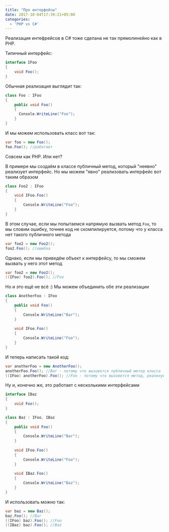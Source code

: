 ```yaml
---
title: "Про интерфейсы"
date: 2017-10-04T17:39:21+05:00
categories:
  - 'PHP vs C#'
---
```


Реализация интефрейсов в C# тоже сделана не так прямолинейно как в PHP.

Типичный интерфейс:
```csharp
interface IFoo
{
    void Foo();
}
```
Обычная реализация выглядит так:
```csharp
class Foo : IFoo
{
    public void Foo()
    {
      Console.WriteLine("Foo");
    }
}
```
И мы можем использовать класс вот так:
```csharp
var foo = new Foo();
foo.Foo(); //работает
```
Совсем как PHP. Или нет? 

<!--more-->
В примере мы создаём в классе публичный метод, который "неявно" реализует интерфейс. Но мы можем "явно" реализовать интерфейс вот таким образом
```csharp
class Foo2 : IFoo
{
    void IFoo.Foo()
    {
        Console.WriteLine("Foo");
    }
}
```
В этом случае, если мы попытаемся напрямую вызвать метод `Foo`, то мы словим ошибку, точнее код не скомпилируется, потому что у класса нет такого публичного метода
```csharp
var foo2 = new Foo2();
foo2.Foo(); //ошибка
```
Однако, если мы приведём объект к интерфейсу, то мы сможем вызвать у него этот метод
```csharp
var foo2 = new Foo2();
((IFoo) foo2).Foo(); //Foo
```
Но и это ещё не всё :) Мы можем объединить обе эти реализации
```csharp
class AnotherFoo : IFoo
{
    public void Foo()
    {
        Console.WriteLine("Bar");
    }
    
    void IFoo.Foo()
    {
        Console.WriteLine("Foo");
    }
}
```
И теперь написать такой код:
```csharp
var anotherFoo = new AnotherFoo();
anotherFoo.Foo(); //Bar - потому что вызовется публичный метод класса
((IFoo) anotherFoo).Foo(); //Foo - потому что вызовется метод, реализующий интерфейс
```
Ну и, конечно же, это работает с несколькими интерфейсами
```csharp
interface IBaz
{
    void Foo();
}

class Baz : IFoo, IBaz
{
    public void Foo()
    {
        Console.WriteLine("Bar");
    }
    
    void IFoo.Foo()
    {
        Console.WriteLine("Foo");
    }
    
    void IBaz.Foo()
    {
        Console.WriteLine("Baz");
    }
}
```
И использовать можно так:
```csharp
var baz = new Baz();
baz.Foo(); //Bar
((IFoo) baz).Foo(); //Foo
((IBaz) baz).Foo(); //Baz
```

